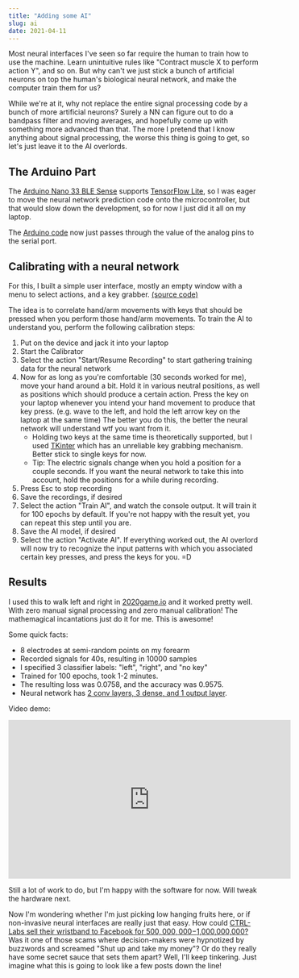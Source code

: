```yaml
---
title: "Adding some AI"
slug: ai
date: 2021-04-11
---
```


Most neural interfaces I've seen so far require the human to train how to use
the machine. Learn unintuitive rules like "Contract muscle X to perform action
Y", and so on. But why can't we just stick a bunch of artificial neurons on top
the human's biological neural network, and make the computer train them for us?

While we're at it, why not replace the entire signal processing code by a bunch
of more artificial neurons?  Surely a NN can figure out to do a bandpass filter
and moving averages, and hopefully come up with something more advanced than
that.  The more I pretend that I know anything about signal processing, the
worse this thing is going to get, so let's just leave it to the AI overlords.

## The Arduino Part

The [Arduino Nano 33 BLE Sense](https://store.arduino.cc/arduino-nano-33-ble-sense)
supports [TensorFlow Lite](https://www.tensorflow.org/lite/microcontrollers),
so I was eager to move the neural network prediction code onto the
microcontroller, but that would slow down the development, so for now I just
did it all on my laptop.

The
[Arduino code](https://codeberg.org/hut/psylink/src/branch/master/experimental/3_neural_network/DumbPipe.ino)
now just passes through the value of the analog pins to the serial port.

## Calibrating with a neural network

For this, I built a simple user interface, mostly an empty window with a menu
to select actions, and a key grabber.
[(source code)](https://codeberg.org/hut/psylink/src/branch/master/experimental/3_neural_network/calibrator)

The idea is to correlate hand/arm movements with keys that should be pressed
when you perform those hand/arm movements.  To train the AI to understand you,
perform the following calibration steps:

1. Put on the device and jack it into your laptop
2. Start the Calibrator
3. Select the action "Start/Resume Recording" to start gathering training data
   for the neural network
4. Now for as long as you're comfortable (30 seconds worked for me), move your
   hand around a bit.  Hold it in various neutral positions, as well as
   positions which should produce a certain action.  Press the key on your
   laptop whenever you intend your hand movement to produce that key press.
   (e.g. wave to the left, and hold the left arrow key on the laptop at the
   same time)  The better you do this, the better the neural network will
   understand wtf you want from it.
    - Holding two keys at the same time is theoretically supported,
      but I used [TKinter](https://docs.python.org/3/library/tkinter.html)
      which has an unreliable key grabbing mechanism.  Better stick to single
      keys for now.
    - Tip: The electric signals change when you hold a position for a couple
      seconds.  If you want the neural network to take this into account, hold
      the positions for a while during recording.
5. Press Esc to stop recording
6. Save the recordings, if desired
7. Select the action "Train AI", and watch the console output.  It will train
   it for 100 epochs by default.  If you're not happy with the result yet, you
   can repeat this step until you are.
8. Save the AI model, if desired
9. Select the action "Activate AI".  If everything worked out, the AI overlord
   will now try to recognize the input patterns with which you associated
   certain key presses, and press the keys for you. =D

## Results

I used this to walk left and right in [2020game.io](https://2020game.io) and it
worked pretty well.  With zero manual signal processing and zero manual
calibration! The mathemagical incantations just do it for me. This is awesome!

Some quick facts:

- 8 electrodes at semi-random points on my forearm
- Recorded signals for 40s, resulting in 10000 samples
- I specified 3 classifier labels: "left", "right", and "no key"
- Trained for 100 epochs, took 1-2 minutes.
- The resulting loss was 0.0758, and the accuracy was 0.9575.
- Neural network has [2 conv layers, 3 dense, and 1 output layer](https://codeberg.org/hut/psylink/src/branch/master/experimental/3_neural_network/calibrator/ai.py).

Video demo:

<iframe width="560" height="315" sandbox="allow-same-origin allow-scripts allow-popups" title="PsyLink 3 Demo" src="https://peertube.linuxrocks.online/videos/embed/302e91db-2caa-49cc-81da-9cd73c0900ae" frameborder="0" allowfullscreen></iframe>

Still a lot of work to do, but I'm happy with the software for now. Will tweak
the hardware next.

Now I'm wondering whether I'm just picking low hanging fruits here, or if
non-invasive neural interfaces are really just that easy.  How could [CTRL-Labs
sell their wristband to Facebook for $500,000,000-$1,000,000,000?](
https://www.cnbc.com/2019/09/23/facebook-announces-acquisition-of-brain-computing-start-up-ctrl-labs.html)
Was it one of those scams where decision-makers were hypnotized by buzzwords
and screamed "Shut up and take my money"?  Or do they really have some secret
sauce that sets them apart?  Well, I'll keep tinkering. Just imagine what this
is going to look like a few posts down the line!
